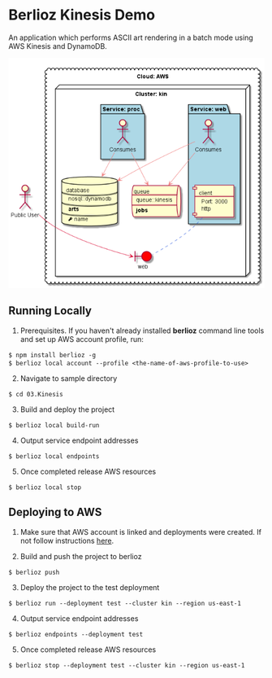 # Berlioz Kinesis Demo

An application which performs ASCII art rendering in a batch mode using AWS Kinesis and DynamoDB.

![Kinesis Diagram](diagram.png)

## Running Locally

1. Prerequisites. If you haven't already installed **berlioz** command line tools and set up AWS account profile, run:
```
$ npm install berlioz -g
$ berlioz local account --profile <the-name-of-aws-profile-to-use>
```

2. Navigate to sample directory
```
$ cd 03.Kinesis
```

3. Build and deploy the project
```
$ berlioz local build-run
```

4. Output service endpoint addresses
```
$ berlioz local endpoints
```

5. Once completed release AWS resources
```
$ berlioz local stop
```

## Deploying to AWS

1. Make sure that AWS account is linked and deployments were created. If not follow instructions [here](../README.md).

2. Build and push the project to berlioz
```
$ berlioz push
```

3. Deploy the project to the test deployment
```
$ berlioz run --deployment test --cluster kin --region us-east-1
```

4. Output service endpoint addresses
```
$ berlioz endpoints --deployment test
```

5. Once completed release AWS resources
```
$ berlioz stop --deployment test --cluster kin --region us-east-1
```
